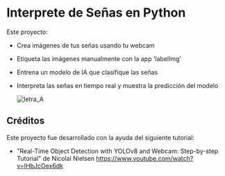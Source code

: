 # Interprete de Señas en Python

Este proyecto:
- Crea imágenes de tus señas usando tu webcam
- Etiqueta las imágenes manualmente con la app 'labelImg'
- Entrena un modelo de IA que clasifique las señas
- Interpreta las señas en tiempo real y muestra la predicción del modelo

  ![letra_A](https://github.com/A01750545-BRDA/Interpreta-Senas-yolov8/assets/133681301/067eedc8-d44e-4a4d-8d02-d1487faf8fa3)

## Créditos

Este proyecto fue desarrollado con la ayuda del siguiente tutorial:

- "Real-Time Object Detection with YOLOv8 and Webcam: Step-by-step Tutorial" de Nicolai Nielsen
https://www.youtube.com/watch?v=IHbJcOex6dk
